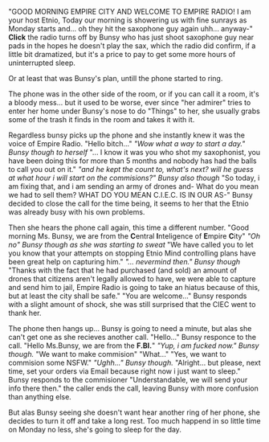 "GOOD MORNING EMPIRE CITY AND WELCOME TO EMPIRE RADIO! I am your host Etnio, Today our morning is showering us with fine sunrays as Monday starts and... oh they hit the saxophone guy again uhh... anyway-" **Click** the radio turns off by Bunsy who has just shoot saxophone guy near pads in the hopes he doesn't play the sax, which the radio did confirm, if a little bit dramatized, but it's a price to pay to get some more hours of uninterrupted sleep.

Or at least that was Bunsy's plan, untill the phone started to ring.

The phone was in the other side of the room, or if you can call it a room, it's a bloody mess... but  it used to be worse, ever since "her admirer" tries to enter her home under Bunsy's nose to do "Things" to her, she usually grabs some of the trash it finds in the room and takes it with it.

Regardless bunsy picks up the phone and she instantly knew it was the voice of Empire Radio.
"Hello bitch..." 
*"Wow what a way to start a day." Bunsy though to herself* 
"... I know it was you who shot my saxophonist, you have been doing this for more than 5 months and nobody has had the balls to call you out on it."
*"and he kept the count to, what's next? will he guess at what hour i will start on the commisions?" Bunsy also though*
"So today, i am fixing that, and i am sending an army of drones and- What do you mean we had to sell them? WHAT DO YOU MEAN C.I.E.C. IS IN OUR AS-"
Bunsy decided to close the call for the time being, it seems to her that the Etnio was already busy with his own problems.

Then she hears the phone call again, this time a different number.
"Good morning Ms. Bunsy, we are from the **C**entral **I**nteligence of **E**mpire **C**ity"
*"Oh no" Bunsy though as she was starting to sweat*
"We have called you to let you know that your attempts on stopping Etnio Mind controlling plans have been great help on capturing him."
*"... nevermind then." Bunsy though*
"Thanks with the fact that he had purchased (and sold) an amount of drones that citizens aren't legally allowed to have, we were able to capture and send him to jail, Empire Radio is going to take an hiatus because of this, but at least the city shall be safe."
"You are welcome..." Bunsy responds with a slight amount of shock, she was still surprised that the CIEC went to thank her.

The phone then hangs up... Bunsy is going to need a minute, but alas she can't get one as she recieves another call.
"Hello..." Bunsy responce to the call.
"Hello Ms.Bunsy, we are from the **F.BI.**"
*"Yup, i am fucked now." Bunsy though.*
"We want to make commision"
"What..."
"Yes, we want to commision some NSFW."
*"Ughh..." Bunsy though.* "Alright... but please, next time, set your orders via Email because right now i just want to sleep." Bunsy responds to the commisioner
"Understandable, we will send your info there then."
the caller ends the call, leaving Bunsy with more confusion than anything else.

But alas Bunsy seeing she doesn't want hear another ring of her phone, she decides to turn it off and take a long rest. 
Too much happend in so little time on Monday no less, she's going to sleep for the day.